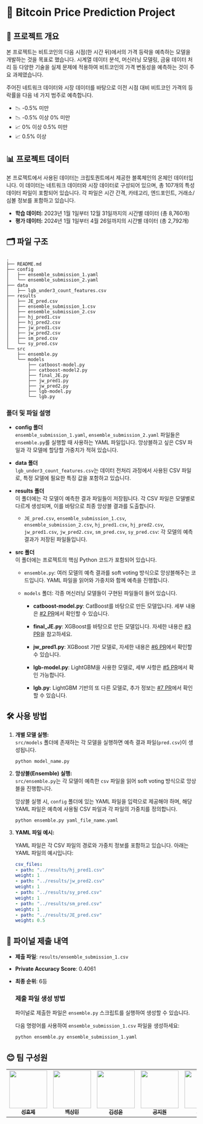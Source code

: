 # 🚀 Bitcoin Price Prediction Project

## 📌 프로젝트 개요
본 프로젝트는 비트코인의 다음 시점(한 시간 뒤)에서의 가격 등락을 예측하는 모델을 개발하는 것을 목표로 했습니다. 시계열 데이터 분석, 머신러닝 모델링, 금융 데이터 처리 등 다양한 기술을 실제 문제에 적용하여 비트코인의 가격 변동성을 예측하는 것이 주요 과제였습니다.

주어진 네트워크 데이터와 시장 데이터를 바탕으로 이전 시점 대비 비트코인 가격의 등락률을 다음 네 가지 범주로 예측합니다.
- 📉 -0.5% 미만
- 📉 -0.5% 이상 0% 미만
- 📈 0% 이상 0.5% 미만
- 📈 0.5% 이상

## 📊 프로젝트 데이터
본 프로젝트에서 사용된 데이터는 크립토퀀트에서 제공한 블록체인의 온체인 데이터입니다. 이 데이터는 네트워크 데이터와 시장 데이터로 구성되어 있으며, 총 107개의 특성 데이터 파일이 포함되어 있습니다. 각 파일은 시간 간격, 카테고리, 엔드포인트, 거래소/심볼 정보를 포함하고 있습니다.

- **학습 데이터:** 2023년 1월 1일부터 12월 31일까지의 시간별 데이터 (총 8,760개)
- **평가 데이터:** 2024년 1월 1일부터 4월 26일까지의 시간별 데이터 (총 2,792개)


## 🗂️ 파일 구조
```
.
├── README.md
├── config
│   ├── ensemble_submission_1.yaml
│   └── ensemble_submission_2.yaml
├── data
│   ├── lgb_under3_count_features.csv
├── results
│   ├── JE_pred.csv
│   ├── ensemble_submission_1.csv
│   ├── ensemble_submission_2.csv
│   ├── hj_pred1.csv
│   ├── hj_pred2.csv
│   ├── jw_pred1.csv
│   ├── jw_pred2.csv
│   ├── sm_pred.csv
│   └── sy_pred.csv
└── src
    ├── ensemble.py
    └── models
        ├── catboost-model.py
        ├── catboost-model2.py
        ├── final_JE.py
        ├── jw_pred1.py
        ├── jw_pred2.py
        ├── lgb-model.py
        └── lgb.py
```

### 폴더 및 파일 설명
- **config 폴더**  
  `ensemble_submission_1.yaml`, `ensemble_submission_2.yaml` 파일들은 `ensemble.py`를 실행할 때 사용하는 YAML 파일입니다. 앙상블하고 싶은 CSV 파일과 각 모델에 할당할 가중치가 적혀 있습니다.

- **data 폴더**  
  `lgb_under3_count_features.csv`는 데이터 전처리 과정에서 사용된 CSV 파일로, 특정 모델에 필요한 특징 값을 포함하고 있습니다.

- **results 폴더**  
  이 폴더에는 각 모델이 예측한 결과 파일들이 저장됩니다. 각 CSV 파일은 모델별로 다르게 생성되며, 이를 바탕으로 최종 앙상블 결과를 도출합니다.
  
  - `JE_pred.csv`, `ensemble_submission_1.csv`, `ensemble_submission_2.csv`, `hj_pred1.csv`, `hj_pred2.csv`, `jw_pred1.csv`, `jw_pred2.csv`, `sm_pred.csv`, `sy_pred.csv`: 각 모델의 예측 결과가 저장된 파일들입니다.

- **src 폴더**  
  이 폴더에는 프로젝트의 핵심 Python 코드가 포함되어 있습니다.
  
  - `ensemble.py`: 여러 모델의 예측 결과를 soft voting 방식으로 앙상블해주는 코드입니다. YAML 파일을 읽어와 가중치와 함께 예측을 진행합니다.
  
  - `models` 폴더: 각종 머신러닝 모델들이 구현된 파일들이 들어 있습니다.
  
    - **catboost-model.py**: CatBoost를 바탕으로 만든 모델입니다. 세부 내용은 [#2 PR](https://github.com/boostcampaitech7/level1-classificationinmachinelearning-recsys-04/pull/2)에서 확인할 수 있습니다.
    
    - **final_JE.py**: XGBoost를 바탕으로 만든 모델입니다. 자세한 내용은 [#3 PR](https://github.com/boostcampaitech7/level1-classificationinmachinelearning-recsys-04/pull/3)을 참고하세요.
    
    - **jw_pred1.py**: XGBoost 기반 모델로, 자세한 내용은 [#6 PR](https://github.com/boostcampaitech7/level1-classificationinmachinelearning-recsys-04/pull/6)에서 확인할 수 있습니다.
    
    - **lgb-model.py**: LightGBM을 사용한 모델로, 세부 사항은 [#5 PR](https://github.com/boostcampaitech7/level1-classificationinmachinelearning-recsys-04/pull/5)에서 확인 가능합니다.
    
    - **lgb.py**: LightGBM 기반의 또 다른 모델로, 추가 정보는 [#7 PR](https://github.com/boostcampaitech7/level1-classificationinmachinelearning-recsys-04/pull/7)에서 확인할 수 있습니다.


## 🛠️ 사용 방법
1. **개별 모델 실행:**  
   `src/models` 폴더에 존재하는 각 모델을 실행하면 예측 결과 파일(`pred.csv`)이 생성됩니다.

    ```
    python model_name.py
    ```
2. **앙상블(Ensemble) 실행:**  
    `src/ensemble.py`는 각 모델이 예측한 `csv` 파일을 읽어 soft voting 방식으로 앙상블을 진행합니다.  

    앙상블 실행 시, `config` 폴더에 있는 YAML 파일을 입력으로 제공해야 하며, 해당 YAML 파일은 예측에 사용될 CSV 파일과 각 파일의 가중치를 정의합니다.  

    ```
    python ensemble.py yaml_file_name.yaml
    ```
3. **YAML 파일 예시:**
    
    YAML 파일은 각 CSV 파일의 경로와 가중치 정보를 포함하고 있습니다. 아래는 YAML 파일의 예시입니다:
    ```yaml
    csv_files:
    - path: "../results/hj_pred1.csv"
    weight: 1
    - path: "../results/jw_pred2.csv"
    weight: 1
    - path: "../results/sy_pred.csv"
    weight: 1
    - path: "../results/sm_pred.csv"
    weight: 1
    - path: "../results/JE_pred.csv"
    weight: 0.5
    ```
## 🎯 파이널 제출 내역


- **제출 파일**: `results/ensemble_submission_1.csv`
- **Private Accuracy Score**: 0.4061
- **최종 순위**: 6등

  ### 제출 파일 생성 방법
  파이널로 제출한 파일은 `ensemble.py` 스크립트를 실행하여 생성할 수 있습니다. 
  
  다음 명령어를 사용하여 `ensemble_submission_1.csv` 파일을 생성하세요:

  ```bash
  python ensemble.py ensemble_submission_1.yaml
  ```

## 😊 팀 구성원
<div align="center">
<table>
  <tr>
    <td align="center"><a href="https://github.com/Heukma"><img src="https://avatars.githubusercontent.com/u/77618270?v=4" width="100px;" alt=""/><br /><sub><b>성효제</b></sub><br />
    </td>
        <td align="center"><a href="https://github.com/gagoory7"><img src="https://avatars.githubusercontent.com/u/163074222?v=4" width="100px;" alt=""/><br /><sub><b>백상민</b></sub><br />
    </td>
        <td align="center"><a href="https://github.com/Timeisfast"><img src="https://avatars.githubusercontent.com/u/120894109?v=4" width="100px;" alt=""/><br /><sub><b>김성윤</b></sub><br />
    </td>
        <td align="center"><a href="https://github.com/annakong23"><img src="https://avatars.githubusercontent.com/u/102771961?v=4" width="100px;" alt=""/><br /><sub><b>공지원</b></sub><br />
    </td>
        <td align="center"><a href="https://github.com/kimjueun028"><img src="https://avatars.githubusercontent.com/u/92249116?v=4" width="100px;" alt=""/><br /><sub><b>김주은</b></sub><br />
    </td>
    </td>
        <td align="center"><a href="https://github.com/zip-sa"><img src="https://avatars.githubusercontent.com/u/49730616?v=4" width="100px;" alt=""/><br /><sub><b>박승우</b></sub><br />
    </td>
  </tr>
</table>
</div>

<br />
